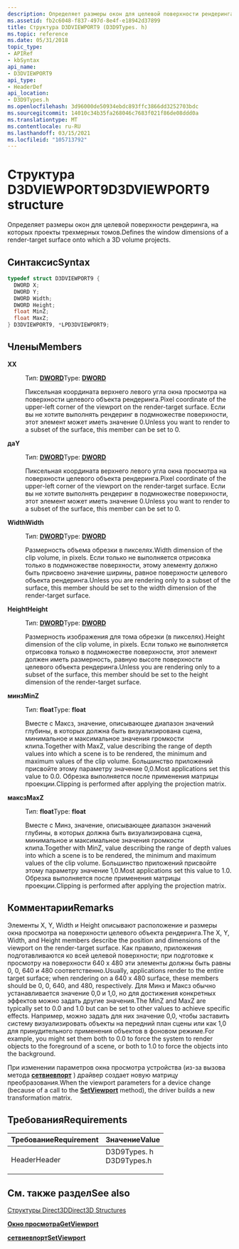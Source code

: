 ```yaml
---
description: Определяет размеры окон для целевой поверхности рендеринга, на которых проекты трехмерных томов.
ms.assetid: fb2c6048-f837-497d-8e4f-e18942d37899
title: Структура D3DVIEWPORT9 (D3D9Types. h)
ms.topic: reference
ms.date: 05/31/2018
topic_type:
- APIRef
- kbSyntax
api_name:
- D3DVIEWPORT9
api_type:
- HeaderDef
api_location:
- D3D9Types.h
ms.openlocfilehash: 3d96000de50934ebdc893ffc3866dd3252703bdc
ms.sourcegitcommit: 14010c34b35fa268046c7683f021f86de08ddd0a
ms.translationtype: MT
ms.contentlocale: ru-RU
ms.lasthandoff: 03/15/2021
ms.locfileid: "105713792"
---
```

# <a name="d3dviewport9-structure"></a><span data-ttu-id="82218-103">Структура D3DVIEWPORT9</span><span class="sxs-lookup"><span data-stu-id="82218-103">D3DVIEWPORT9 structure</span></span>

<span data-ttu-id="82218-104">Определяет размеры окон для целевой поверхности рендеринга, на которых проекты трехмерных томов.</span><span class="sxs-lookup"><span data-stu-id="82218-104">Defines the window dimensions of a render-target surface onto which a 3D volume projects.</span></span>

## <a name="syntax"></a><span data-ttu-id="82218-105">Синтаксис</span><span class="sxs-lookup"><span data-stu-id="82218-105">Syntax</span></span>


```C++
typedef struct D3DVIEWPORT9 {
  DWORD X;
  DWORD Y;
  DWORD Width;
  DWORD Height;
  float MinZ;
  float MaxZ;
} D3DVIEWPORT9, *LPD3DVIEWPORT9;
```



## <a name="members"></a><span data-ttu-id="82218-106">Члены</span><span class="sxs-lookup"><span data-stu-id="82218-106">Members</span></span>

<dl> <dt>

<span data-ttu-id="82218-107">**X**</span><span class="sxs-lookup"><span data-stu-id="82218-107">**X**</span></span>
</dt> <dd>

<span data-ttu-id="82218-108">Тип: **[ **DWORD**](../winprog/windows-data-types.md)**</span><span class="sxs-lookup"><span data-stu-id="82218-108">Type: **[**DWORD**](../winprog/windows-data-types.md)**</span></span>

</dd> <dd>

<span data-ttu-id="82218-109">Пиксельная координата верхнего левого угла окна просмотра на поверхности целевого объекта рендеринга.</span><span class="sxs-lookup"><span data-stu-id="82218-109">Pixel coordinate of the upper-left corner of the viewport on the render-target surface.</span></span> <span data-ttu-id="82218-110">Если вы не хотите выполнять рендеринг в подмножестве поверхности, этот элемент может иметь значение 0.</span><span class="sxs-lookup"><span data-stu-id="82218-110">Unless you want to render to a subset of the surface, this member can be set to 0.</span></span>

</dd> <dt>

<span data-ttu-id="82218-111">**да**</span><span class="sxs-lookup"><span data-stu-id="82218-111">**Y**</span></span>
</dt> <dd>

<span data-ttu-id="82218-112">Тип: **[ **DWORD**](../winprog/windows-data-types.md)**</span><span class="sxs-lookup"><span data-stu-id="82218-112">Type: **[**DWORD**](../winprog/windows-data-types.md)**</span></span>

</dd> <dd>

<span data-ttu-id="82218-113">Пиксельная координата верхнего левого угла окна просмотра на поверхности целевого объекта рендеринга.</span><span class="sxs-lookup"><span data-stu-id="82218-113">Pixel coordinate of the upper-left corner of the viewport on the render-target surface.</span></span> <span data-ttu-id="82218-114">Если вы не хотите выполнять рендеринг в подмножестве поверхности, этот элемент может иметь значение 0.</span><span class="sxs-lookup"><span data-stu-id="82218-114">Unless you want to render to a subset of the surface, this member can be set to 0.</span></span>

</dd> <dt>

<span data-ttu-id="82218-115">**Width**</span><span class="sxs-lookup"><span data-stu-id="82218-115">**Width**</span></span>
</dt> <dd>

<span data-ttu-id="82218-116">Тип: **[ **DWORD**](../winprog/windows-data-types.md)**</span><span class="sxs-lookup"><span data-stu-id="82218-116">Type: **[**DWORD**](../winprog/windows-data-types.md)**</span></span>

</dd> <dd>

<span data-ttu-id="82218-117">Размерность объема обрезки в пикселях.</span><span class="sxs-lookup"><span data-stu-id="82218-117">Width dimension of the clip volume, in pixels.</span></span> <span data-ttu-id="82218-118">Если только не выполняется отрисовка только в подмножестве поверхности, этому элементу должно быть присвоено значение ширины, равное поверхности целевого объекта рендеринга.</span><span class="sxs-lookup"><span data-stu-id="82218-118">Unless you are rendering only to a subset of the surface, this member should be set to the width dimension of the render-target surface.</span></span>

</dd> <dt>

<span data-ttu-id="82218-119">**Height**</span><span class="sxs-lookup"><span data-stu-id="82218-119">**Height**</span></span>
</dt> <dd>

<span data-ttu-id="82218-120">Тип: **[ **DWORD**](../winprog/windows-data-types.md)**</span><span class="sxs-lookup"><span data-stu-id="82218-120">Type: **[**DWORD**](../winprog/windows-data-types.md)**</span></span>

</dd> <dd>

<span data-ttu-id="82218-121">Размерность изображения для тома обрезки (в пикселях).</span><span class="sxs-lookup"><span data-stu-id="82218-121">Height dimension of the clip volume, in pixels.</span></span> <span data-ttu-id="82218-122">Если только не выполняется отрисовка только в подмножестве поверхности, этот элемент должен иметь размерность, равную высоте поверхности целевого объекта рендеринга.</span><span class="sxs-lookup"><span data-stu-id="82218-122">Unless you are rendering only to a subset of the surface, this member should be set to the height dimension of the render-target surface.</span></span>

</dd> <dt>

<span data-ttu-id="82218-123">**минз**</span><span class="sxs-lookup"><span data-stu-id="82218-123">**MinZ**</span></span>
</dt> <dd>

<span data-ttu-id="82218-124">Тип: **float**</span><span class="sxs-lookup"><span data-stu-id="82218-124">Type: **float**</span></span>

</dd> <dd>

<span data-ttu-id="82218-125">Вместе с Максз, значение, описывающее диапазон значений глубины, в которых должна быть визуализирована сцена, минимальное и максимальное значения громкости клипа.</span><span class="sxs-lookup"><span data-stu-id="82218-125">Together with MaxZ, value describing the range of depth values into which a scene is to be rendered, the minimum and maximum values of the clip volume.</span></span> <span data-ttu-id="82218-126">Большинство приложений присвойте этому параметру значение 0,0.</span><span class="sxs-lookup"><span data-stu-id="82218-126">Most applications set this value to 0.0.</span></span> <span data-ttu-id="82218-127">Обрезка выполняется после применения матрицы проекции.</span><span class="sxs-lookup"><span data-stu-id="82218-127">Clipping is performed after applying the projection matrix.</span></span>

</dd> <dt>

<span data-ttu-id="82218-128">**максз**</span><span class="sxs-lookup"><span data-stu-id="82218-128">**MaxZ**</span></span>
</dt> <dd>

<span data-ttu-id="82218-129">Тип: **float**</span><span class="sxs-lookup"><span data-stu-id="82218-129">Type: **float**</span></span>

</dd> <dd>

<span data-ttu-id="82218-130">Вместе с Минз, значение, описывающее диапазон значений глубины, в которых должна быть визуализирована сцена, минимальное и максимальное значения громкости клипа.</span><span class="sxs-lookup"><span data-stu-id="82218-130">Together with MinZ, value describing the range of depth values into which a scene is to be rendered, the minimum and maximum values of the clip volume.</span></span> <span data-ttu-id="82218-131">Большинство приложений присвойте этому параметру значение 1,0.</span><span class="sxs-lookup"><span data-stu-id="82218-131">Most applications set this value to 1.0.</span></span> <span data-ttu-id="82218-132">Обрезка выполняется после применения матрицы проекции.</span><span class="sxs-lookup"><span data-stu-id="82218-132">Clipping is performed after applying the projection matrix.</span></span>

</dd> </dl>

## <a name="remarks"></a><span data-ttu-id="82218-133">Комментарии</span><span class="sxs-lookup"><span data-stu-id="82218-133">Remarks</span></span>

<span data-ttu-id="82218-134">Элементы X, Y, Width и Height описывают расположение и размеры окна просмотра на поверхности целевого объекта рендеринга.</span><span class="sxs-lookup"><span data-stu-id="82218-134">The X, Y, Width, and Height members describe the position and dimensions of the viewport on the render-target surface.</span></span> <span data-ttu-id="82218-135">Как правило, приложения подготавливаются ко всей целевой поверхности; при подготовке к просмотру на поверхности 640 x 480 эти элементы должны быть равны 0, 0, 640 и 480 соответственно.</span><span class="sxs-lookup"><span data-stu-id="82218-135">Usually, applications render to the entire target surface; when rendering on a 640 x 480 surface, these members should be 0, 0, 640, and 480, respectively.</span></span> <span data-ttu-id="82218-136">Для Минз и Максз обычно устанавливается значение 0,0 и 1,0, но для достижения конкретных эффектов можно задать другие значения.</span><span class="sxs-lookup"><span data-stu-id="82218-136">The MinZ and MaxZ are typically set to 0.0 and 1.0 but can be set to other values to achieve specific effects.</span></span> <span data-ttu-id="82218-137">Например, можно задать для них значение 0,0, чтобы заставить систему визуализировать объекты на передний план сцены или как 1,0 для принудительного применения объектов в фоновом режиме.</span><span class="sxs-lookup"><span data-stu-id="82218-137">For example, you might set them both to 0.0 to force the system to render objects to the foreground of a scene, or both to 1.0 to force the objects into the background.</span></span>

<span data-ttu-id="82218-138">При изменении параметров окна просмотра устройства (из-за вызова метода [**сетвиевпорт**](/windows/win32/api/d3d9helper/nf-d3d9helper-idirect3ddevice9-setviewport) ) драйвер создает новую матрицу преобразования.</span><span class="sxs-lookup"><span data-stu-id="82218-138">When the viewport parameters for a device change (because of a call to the [**SetViewport**](/windows/win32/api/d3d9helper/nf-d3d9helper-idirect3ddevice9-setviewport) method), the driver builds a new transformation matrix.</span></span>

## <a name="requirements"></a><span data-ttu-id="82218-139">Требования</span><span class="sxs-lookup"><span data-stu-id="82218-139">Requirements</span></span>



| <span data-ttu-id="82218-140">Требование</span><span class="sxs-lookup"><span data-stu-id="82218-140">Requirement</span></span> | <span data-ttu-id="82218-141">Значение</span><span class="sxs-lookup"><span data-stu-id="82218-141">Value</span></span> |
|-------------------|----------------------------------------------------------------------------------------|
| <span data-ttu-id="82218-142">Header</span><span class="sxs-lookup"><span data-stu-id="82218-142">Header</span></span><br/> | <dl> <span data-ttu-id="82218-143"><dt>D3D9Types. h</dt></span><span class="sxs-lookup"><span data-stu-id="82218-143"><dt>D3D9Types.h</dt></span></span> </dl> |



## <a name="see-also"></a><span data-ttu-id="82218-144">См. также раздел</span><span class="sxs-lookup"><span data-stu-id="82218-144">See also</span></span>

<dl> <dt>

[<span data-ttu-id="82218-145">Структуры Direct3D</span><span class="sxs-lookup"><span data-stu-id="82218-145">Direct3D Structures</span></span>](dx9-graphics-reference-d3d-structures.md)
</dt> <dt>

[<span data-ttu-id="82218-146">**Окно просмотра**</span><span class="sxs-lookup"><span data-stu-id="82218-146">**GetViewport**</span></span>](/windows/win32/api/d3d9helper/nf-d3d9helper-idirect3ddevice9-getviewport)
</dt> <dt>

[<span data-ttu-id="82218-147">**сетвиевпорт**</span><span class="sxs-lookup"><span data-stu-id="82218-147">**SetViewport**</span></span>](/windows/win32/api/d3d9helper/nf-d3d9helper-idirect3ddevice9-setviewport)
</dt> </dl>

 

 
